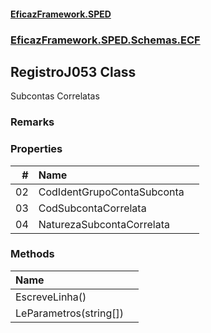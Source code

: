 #### [EficazFramework.SPED](EficazFrameworkSPED.md 'EficazFramework SPED')
### [EficazFramework.SPED.Schemas.ECF](EficazFramework.SPED.Schemas.ECF.md 'EficazFramework.SPED.Schemas.ECF')

## RegistroJ053 Class

Subcontas Correlatas

### Remarks
### Properties

| # | Name | |
| ---: | :--- | :--- |
| 02 | CodIdentGrupoContaSubconta |  |
| 03 | CodSubcontaCorrelata |  |
| 04 | NaturezaSubcontaCorrelata |  |
### Methods

| Name | |
| :--- | :--- |
| EscreveLinha() |  |
| LeParametros(string[]) |  |
